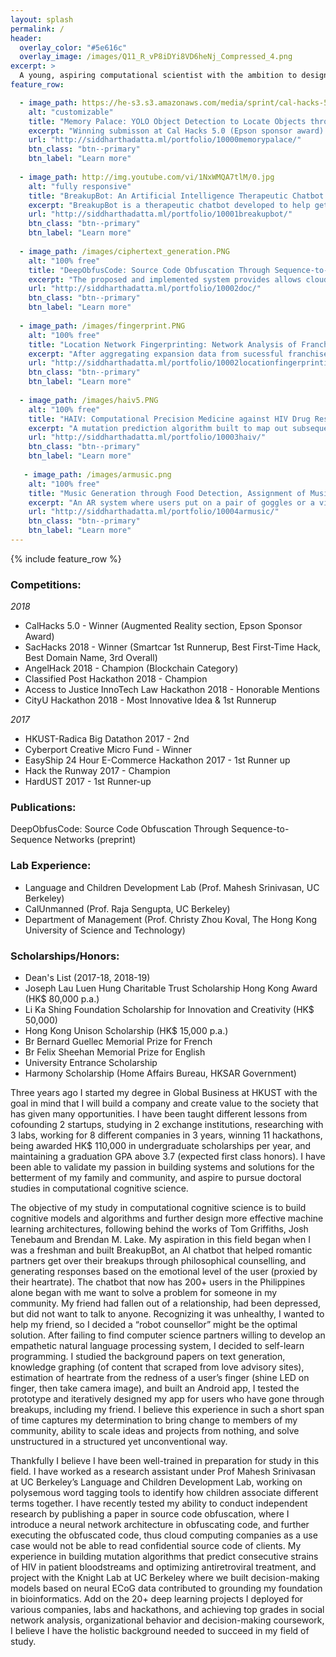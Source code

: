 ```yaml
---
layout: splash
permalink: /
header:
  overlay_color: "#5e616c"
  overlay_image: /images/Q11_R_vP8iDYi8VD6heNj_Compressed_4.png
excerpt: >
  A young, aspiring computational scientist with the ambition to design new tools to solve larger problems.<br />
feature_row:

  - image_path: https://he-s3.s3.amazonaws.com/media/sprint/cal-hacks-50/team/475490/e253ebdepson_goggles_lq.PNG
    alt: "customizable"
    title: "Memory Palace: YOLO Object Detection to Locate Objects through Speech Recognition"
    excerpt: "Winning submisson at Cal Hacks 5.0 (Epson sponsor award). Our team developed a pair of display goggles that helps patients with Alzheimer's or other visual/mental disabilities in locating their personal belongings. Users verbalize the item they are searching for (typically items from the COCO image dataset), and all objects detected would be highlighted."
    url: "http://siddharthadatta.ml/portfolio/10000memorypalace/"
    btn_class: "btn--primary"
    btn_label: "Learn more"
    
  - image_path: http://img.youtube.com/vi/1NxWMQA7tlM/0.jpg
    alt: "fully responsive"
    title: "BreakupBot: An Artificial Intelligence Therapeutic Chatbot Conducting Empathetic Counselling via Heartrate Sentimental Analysis"
    excerpt: "BreakupBot is a therapeutic chatbot developed to help get over romantic breakups. Organically acquired 200+ users of varying demographics. The system, initially built to help people who could not get over breakups, uses scraped content from dating sites and builds a philosophical counselling knowledge graph as the decision tree for generating responses to user input."
    url: "http://siddharthadatta.ml/portfolio/10001breakupbot/"
    btn_class: "btn--primary"
    btn_label: "Learn more"
    
  - image_path: /images/ciphertext_generation.PNG
    alt: "100% free"
    title: "DeepObfusCode: Source Code Obfuscation Through Sequence-to-Sequence Networks"
    excerpt: "The proposed and implemented system provides allows cloud computing companies to execute obfuscated code (non-plaintext source code), and allows clients to obfucate code through a seq2seq-based obfuscation network. Other than the applications of neural network archictectures in source code obfuscation, the paper released also introduces a quantitative framework to evaluate obfuscation methods."
    url: "http://siddharthadatta.ml/portfolio/10002doc/"
    btn_class: "btn--primary"
    btn_label: "Learn more"     
    
  - image_path: /images/fingerprint.PNG
    alt: "100% free"
    title: "Location Network Fingerprinting: Network Analysis of Franchise Expansion"
    excerpt: "After aggregating expansion data from sucessful franchises/chains from many industries (including fast food, supermarkets, coffee, ...), we developed network analysis algorithms that identified statistically-likely patterns or fingerprints of expansion success. Specifically, we found that certain succesful firms tended to expand in certain ways that consolidated their success. We found the results to be 98% statistically significant, and pitched the system as a service for firms intending to expand within the US but are strategically unsure how."
    url: "http://siddharthadatta.ml/portfolio/10002locationfingerprinting/"
    btn_class: "btn--primary"
    btn_label: "Learn more"     
    
  - image_path: /images/haiv5.PNG
    alt: "100% free"
    title: "HAIV: Computational Precision Medicine against HIV Drug Resistance"
    excerpt: "A mutation prediction algorithm built to map out subsequent mutations of a strain of HIV virus in a person's bloodstream over n timesteps, and can be further used in optimizing antiretroviral treatment (allocating the right medication at the right time to avoid drug resistance)."
    url: "http://siddharthadatta.ml/portfolio/10003haiv/"
    btn_class: "btn--primary"
    btn_label: "Learn more"     
    
   - image_path: /images/armusic.png
    alt: "100% free"
    title: "Music Generation through Food Detection, Assignment of Music Notes to Distinct Items, and Utensil Impact Detection"
    excerpt: "An AR system where users put on a pair of goggles or a visualizer above highlights the food on the table, and users use their utensils to generate individualized music notes from tapping their food."
    url: "http://siddharthadatta.ml/portfolio/10004armusic/"
    btn_class: "btn--primary"
    btn_label: "Learn more"     
---
```


{% include feature_row %}


### Competitions:
*2018*
+ CalHacks 5.0 - Winner (Augmented Reality section, Epson Sponsor Award)
+ SacHacks 2018 - Winner (Smartcar 1st Runnerup, Best First-Time Hack, Best Domain Name, 3rd Overall)
+ AngelHack 2018 - Champion (Blockchain Category)
+ Classified Post Hackathon 2018 - Champion
+ Access to Justice InnoTech Law Hackathon 2018 - Honorable Mentions
+ CityU Hackathon 2018 - Most Innovative Idea & 1st Runnerup

*2017*
+ HKUST-Radica Big Datathon 2017 - 2nd
+ Cyberport Creative Micro Fund - Winner
+ EasyShip 24 Hour E-Commerce Hackathon 2017 - 1st Runner up
+ Hack the Runway 2017 - Champion
+ HardUST 2017 - 1st Runner-up

### Publications:
DeepObfusCode: Source Code Obfuscation Through Sequence-to-Sequence Networks (preprint)

### Lab Experience:
+ Language and Children Development Lab (Prof. Mahesh Srinivasan, UC Berkeley)
+ CalUnmanned (Prof. Raja Sengupta, UC Berkeley)
+ Department of Management (Prof. Christy Zhou Koval, The Hong Kong University of Science and Technology)

### Scholarships/Honors:
+ Dean's List (2017-18, 2018-19)
+ Joseph Lau Luen Hung Charitable Trust Scholarship Hong Kong Award (HK$ 80,000 p.a.)
+ Li Ka Shing Foundation Scholarship for Innovation and Creativity (HK$ 50,000)
+ Hong Kong Unison Scholarship (HK$ 15,000 p.a.)
+ Br Bernard Guellec Memorial Prize for French
+ Br Felix Sheehan Memorial Prize for English
+ University Entrance Scholarship
+ Harmony Scholarship (Home Affairs Bureau, HKSAR Government)


Three years ago I started my degree in Global Business at HKUST with the goal in mind that I will build a company and create value to the society that has given many opportunities. I have been taught different lessons from cofounding 2 startups, studying in 2 exchange institutions, researching with 3 labs, working for 8 different companies in 3 years, winning 11 hackathons, being awarded HK$ 110,000 in undergraduate scholarships per year, and maintaining a graduation GPA above 3.7 (expected first class honors). I have been able to validate my passion in building systems and solutions for the betterment of my family and community, and aspire to pursue doctoral studies in computational cognitive science. 

The objective of my study in computational cognitive science is to build cognitive models and algorithms and further design more effective machine learning architectures, following behind the works of Tom Griffiths, Josh Tenebaum and Brendan M. Lake. My aspiration in this field began when I was a freshman and built BreakupBot, an AI chatbot that helped romantic partners get over their breakups through philosophical counselling, and generating responses based on the emotional level of the user (proxied by their heartrate). The chatbot that now has 200+ users in the Philippines alone began with me want to solve a problem for someone in my community. My friend had fallen out of a relationship, had been depressed, but did not want to talk to anyone. Recognizing it was unhealthy, I wanted to help my friend, so I decided a “robot counsellor” might be the optimal solution. After failing to find computer science partners willing to develop an empathetic natural language processing system, I decided to self-learn programming. I studied the background papers on text generation, knowledge graphing (of content that scraped from love advisory sites), estimation of heartrate from the redness of a user’s finger (shine LED on finger, then take camera image), and built an Android app, I tested the prototype and iteratively designed my app for users who have gone through breakups, including my friend. I believe this experience in such a short span of time captures my determination to bring change to members of my community, ability to scale ideas and projects from nothing, and solve unstructured in a structured yet unconventional way.

Thankfully I believe I have been well-trained in preparation for study in this field. I have worked as a research assistant under Prof Mahesh Srinivasan at UC Berkeley’s Language and Children Development Lab, working on polysemous word tagging tools to identify how children associate different terms together. I have recently tested my ability to conduct independent research by publishing a paper in source code obfuscation, where I introduce a neural network architecture in obfuscating code, and further executing the obfuscated code, thus cloud computing companies as a use case would not be able to read confidential source code of clients. My experience in building mutation algorithms that predict consecutive strains of HIV in patient bloodstreams and optimizing antiretroviral treatment, and project with the Knight Lab at UC Berkeley where we built decision-making models based on neural ECoG data contributed to grounding my foundation in bioinformatics. Add on the 20+ deep learning projects I deployed for various companies, labs and hackathons, and achieving top grades in social network analysis, organizational behavior and decision-making coursework, I believe I have the holistic background needed to succeed in my field of study. 
